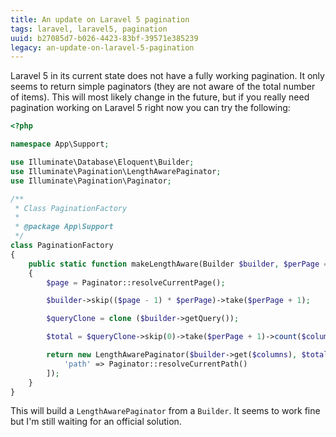 ```yaml
---
title: An update on Laravel 5 pagination
tags: laravel, laravel5, pagination
uuid: b27085d7-b026-4423-83bf-39571e385239
legacy: an-update-on-laravel-5-pagination
---
```


Laravel 5 in its current state does not have a fully working pagination. It only seems to return simple paginators (they are not aware of the total number of items). This will most likely change in the future, but if you really need pagination working on Laravel 5 right now you can try the following:

```php
<?php

namespace App\Support;

use Illuminate\Database\Eloquent\Builder;
use Illuminate\Pagination\LengthAwarePaginator;
use Illuminate\Pagination\Paginator;

/**
 * Class PaginationFactory
 *
 * @package App\Support
 */
class PaginationFactory
{
    public static function makeLengthAware(Builder $builder, $perPage = null, $columns = ['*'])
    {
        $page = Paginator::resolveCurrentPage();

        $builder->skip(($page - 1) * $perPage)->take($perPage + 1);

        $queryClone = clone ($builder->getQuery());

        $total = $queryClone->skip(0)->take($perPage + 1)->count($columns);

        return new LengthAwarePaginator($builder->get($columns), $total, $perPage, $page, [
            'path' => Paginator::resolveCurrentPath()
        ]);
    }
}
```

This will build a `LengthAwarePaginator` from a `Builder`. It seems to work fine but I'm still waiting for an official solution.
